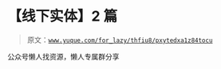 # 【线下实体】2 篇

> 原文：[`www.yuque.com/for_lazy/thfiu8/pxytedxa1z84tocu`](https://www.yuque.com/for_lazy/thfiu8/pxytedxa1z84tocu)



公众号懒人找资源，懒人专属群分享